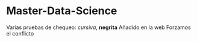 # Master-Data-Science
Varias pruebas de chequeo:
*cursiva*, **negrita**
Añadido en la web
Forzamos el conflicto
